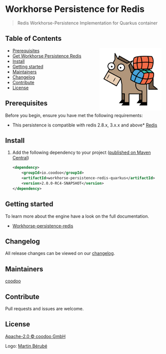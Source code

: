 # Workhorse Persistence for Redis

> Redis Workhorse-Persistence Implementation for Quarkus container

## Table of Contents
<img align="right" height="200px" src="logo.png">

- [Prerequisites](#prerequisites)
- [Get Workhorse Persistence Redis](#get-workhorse)
- [Install](#install)
- [Getting started](#getting-started)
- [Maintainers](#maintainers)
- [Changelog](#changelog)
- [Contribute](#contribute)
- [License](#license)
  

## Prerequisites

Before you begin, ensure you have met the following requirements:

* This persistence is compatible with redis 2.8.x, 3.x.x and above* [Redis](https://redis.io/download)

## Install

1. Add the following dependency to your project ([published on Maven Central](https://search.maven.org/artifact/io.coodoo/workhorse-persistence-redis-quarkus/))
   
   ```xml
   <dependency>
       <groupId>io.coodoo</groupId>
       <artifactId>workhorse-persistence-redis-quarkus</artifactId>
       <version>2.0.0-RC4-SNAPSHOT</version>
   </dependency>
   ```

## Getting started

To learn more about the engine have a look on the full documentation.

- [Workhorse-persistence-redis](https://gitlab.coodoo.io/workhorse-persistence-redis/-/blob/master/README.md)

## Changelog

All release changes can be viewed on our [changelog](./CHANGELOG.md).


## Maintainers

[coodoo](https://github.com/orgs/coodoo-io/people)


## Contribute

Pull requests and issues are welcome.


## License

[Apache-2.0 © coodoo GmbH](./LICENSE)

Logo: [Martin Bérubé](http://www.how-to-draw-funny-cartoons.com)
  
